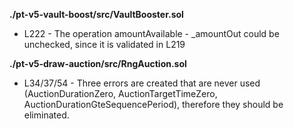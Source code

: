 **./pt-v5-vault-boost/src/VaultBooster.sol**
- L222 - The operation amountAvailable - _amountOut could be unchecked, since it is validated in L219


**./pt-v5-draw-auction/src/RngAuction.sol**
- L34/37/54 - Three errors are created that are never used (AuctionDurationZero, AuctionTargetTimeZero, AuctionDurationGteSequencePeriod), therefore they should be eliminated.
